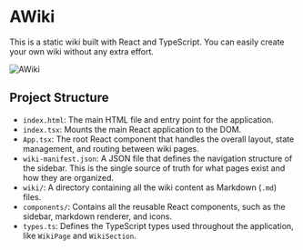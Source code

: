 # AWiki

This is a static wiki built with React and TypeScript. You can easily create your own wiki without any extra effort.

![AWiki](https://github.com/user-attachments/assets/c6fdbf73-30bd-4e1d-9463-a2087cbef8e3)

## Project Structure

- `index.html`: The main HTML file and entry point for the application.
- `index.tsx`: Mounts the main React application to the DOM.
- `App.tsx`: The root React component that handles the overall layout, state management, and routing between wiki pages.
- `wiki-manifest.json`: A JSON file that defines the navigation structure of the sidebar. This is the single source of truth for what pages exist and how they are organized.
- `wiki/`: A directory containing all the wiki content as Markdown (`.md`) files.
- `components/`: Contains all the reusable React components, such as the sidebar, markdown renderer, and icons.
- `types.ts`: Defines the TypeScript types used throughout the application, like `WikiPage` and `WikiSection`.